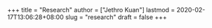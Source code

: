 +++
title = "Research"
author = ["Jethro Kuan"]
lastmod = 2020-02-17T13:06:28+08:00
slug = "research"
draft = false
+++
